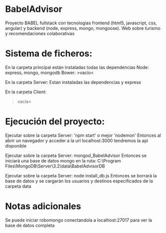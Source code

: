 # BabelAdvisor
Proyecto BABEL fullstack con tecnologias frontend (html5, javascript, css, angular) y backend (node, express, mongo, mongoose). Web sobre turismo y recomendaciones colaborativas


# Sistema de ficheros:
En la carpeta principal están instaladas todas las dependencias
Node: express, mongo, mongodb
Bower: >vacío<

En la carpeta Server:
Estan instaladas las dependencias y express

En la carpeta Client:
>vacía<


# Ejecución del proyecto:
Ejecutar sobre la carpeta Server: 'npm start' o mejor 'nodemon'
    Entonces al abrir un navegador y acceder a la url localhost:3000 tendremos la api disponible

Ejecutar sobre la carpeta Server: mongod_BabelAdvisor
    Entonces se iniciará una base de datos mongo en la ruta: C:\Program Files\MongoDB\Server\3.2\data\BabelAdvisorDB

Ejecutar sobre la carpeta Server: node install_db.js
    Entonces se borrará la base de datos y se cargarán los usuarios y destinos especificados de la carpeta data


# Notas adicionales
Se puede iniciar robomongo conectandola a localhost:27017 para ver la base de datos completa